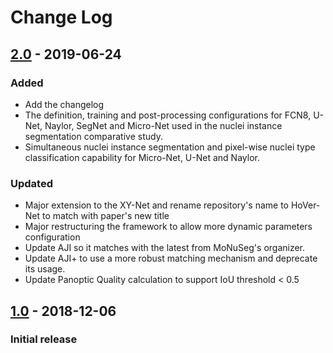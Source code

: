 
# Change Log

## [2.0][] - 2019-06-24

### Added
- Add the changelog 
- The definition, training and post-processing configurations for FCN8, U-Net, Naylor, SegNet and Micro-Net used in the nuclei instance segmentation comparative study.
- Simultaneous nuclei instance segmentation and pixel-wise nuclei type classification capability for Micro-Net, U-Net and Naylor.

### Updated
- Major extension to the XY-Net and rename repository's name to HoVer-Net to match with paper's new title
- Major restructuring the framework to allow more dynamic parameters configuration
- Update AJI so it matches with the latest from MoNuSeg's organizer.
- Update AJI+ to use a more robust matching mechanism and deprecate its usage.
- Update Panoptic Quality calculation to support IoU threshold < 0.5

## [1.0][] - 2018-12-06
### Initial release


[Unreleased]: https://github.com/jesstelford/version-changelog/compare/v3.1.1...HEAD
[2.0]: https://github.com/jesstelford/version-changelog/tree/v1.0.0
[1.0]: https://github.com/jesstelford/version-changelog/tree/v1.0.0